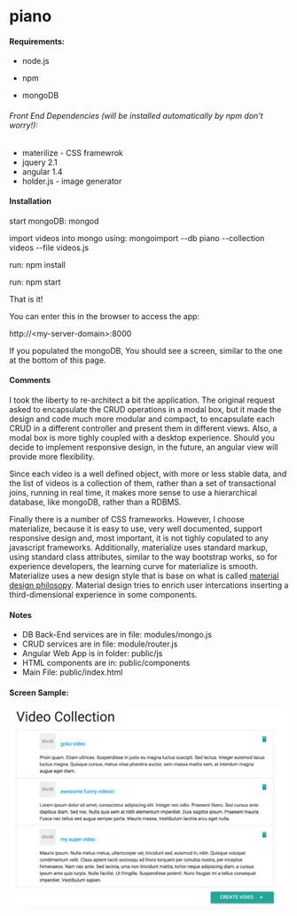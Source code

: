 # piano

#### Requirements:

- node.js

- npm 

- mongoDB

###### Front End Dependencies (will be installed automatically by npm don't worry!):

- materilize - CSS framewrok
- jquery 2.1
- angular 1.4
- holder.js - image generator

#### Installation

start mongoDB: mongod

import videos into mongo using: mongoimport --db piano --collection videos --file videos.js

run: npm install

run: npm start

That is it!

You can enter this in the browser to access the app:

http://&lt;my-server-domain&gt;:8000

If you populated the mongoDB, You should see a screen, similar to the one at the bottom of this page.

#### Comments

I took the liberty to re-architect a bit the application. The original request asked to encapsulate the CRUD operations in a modal box, but it made the design and code much more modular and compact, to encapsulate each CRUD in a different controller and present them in different views. Also, a modal box is more tighly coupled with a desktop experience. Should you decide to implement responsive design, in the future, an angular view will provide more flexibility.

Since each video is a well defined object, with more or less stable data, and the list of videos is a collection of them, rather than a set of transactional joins, running in real time, it makes more sense to use a hierarchical database, like mongoDB, rather than a RDBMS.

Finally there is a number of CSS frameworks. However, I choose materialize, because it is easy to use, very well documented, support responsive design and, most important, it is not tighly copulated to any javascript frameworks. Additionally, materialize uses standard markup, using standard class attributes, similar to the way bootstrap works, so for experience developers, the learning curve for materialize is smooth. Materialize uses a new design style that is base on what is called [material design philosopy](https://www.google.com/design/spec/material-design/introduction.html). Material design tries to enrich user intercations inserting a third-dimensional experience in some components.

#### Notes

- DB Back-End services are in file: modules/mongo.js
- CRUD services are in file: module/router.js
- Angular Web App is in folder: public/js
- HTML components are in: public/components
- Main File: public/index.html

#### Screen Sample:

![sample screen](https://github.com/ernestlv/piano/blob/master/screens/piano-video-list.png)

